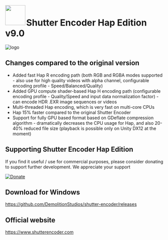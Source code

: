 <img align=left src="https://www.shutterencoder.com/images/icon.png" width="64">
<h1>Shutter Encoder Hap Edition v9.0</h1>

![logo](/SocialBanner.png)

## Changes compared to the original version
- Added fast Hap R encoding path (both RGB and RGBA modes supported - also use for high quality videos with alpha channel, configurable encoding profile - Speed/Balanced/Quality)
- Added GPU compute shader-based Hap H encoding path (configurable encoding profile - Quality/Speed and input data normalization factor) - can encode HDR .EXR image sequences or videos  
- Multi-threaded Hap encoding, which is very fast on multi-core CPUs
- Hap 15% faster compared to the original Shutter Encoder
- Support for fully GPU based format based on GDeflate compression algorithm - dramatically decreases the CPU usage for Hap, and also 20-40% reduced file size (playback is possible only on Unity DX12 at the moment)

## Supporting Shutter Encoder Hap Edition
If you find it useful / use for commercial purposes, please consider donating to support further development. We appreciate your support

[![Donate](https://img.shields.io/badge/Donate-PayPal-green.svg)](https://www.paypal.com/donate/?hosted_button_id=N4T235RD3KGE2)

## Download for Windows

https://github.com/DemolitionStudios/shutter-encoder/releases

## Official website

https://www.shutterencoder.com

